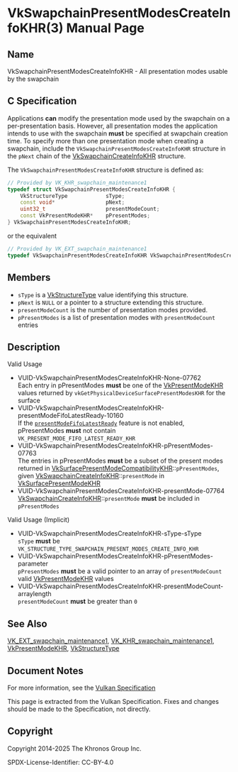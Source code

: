 # VkSwapchainPresentModesCreateInfoKHR(3) Manual Page

## Name

VkSwapchainPresentModesCreateInfoKHR - All presentation modes usable by the swapchain



## [](#_c_specification)C Specification

Applications **can** modify the presentation mode used by the swapchain on a per-presentation basis. However, all presentation modes the application intends to use with the swapchain **must** be specified at swapchain creation time. To specify more than one presentation mode when creating a swapchain, include the `VkSwapchainPresentModesCreateInfoKHR` structure in the `pNext` chain of the [VkSwapchainCreateInfoKHR](https://registry.khronos.org/vulkan/specs/latest/man/html/VkSwapchainCreateInfoKHR.html) structure.

The `VkSwapchainPresentModesCreateInfoKHR` structure is defined as:

```c++
// Provided by VK_KHR_swapchain_maintenance1
typedef struct VkSwapchainPresentModesCreateInfoKHR {
    VkStructureType            sType;
    const void*                pNext;
    uint32_t                   presentModeCount;
    const VkPresentModeKHR*    pPresentModes;
} VkSwapchainPresentModesCreateInfoKHR;
```

or the equivalent

```c++
// Provided by VK_EXT_swapchain_maintenance1
typedef VkSwapchainPresentModesCreateInfoKHR VkSwapchainPresentModesCreateInfoEXT;
```

## [](#_members)Members

- `sType` is a [VkStructureType](https://registry.khronos.org/vulkan/specs/latest/man/html/VkStructureType.html) value identifying this structure.
- `pNext` is `NULL` or a pointer to a structure extending this structure.
- `presentModeCount` is the number of presentation modes provided.
- `pPresentModes` is a list of presentation modes with `presentModeCount` entries

## [](#_description)Description

Valid Usage

- [](#VUID-VkSwapchainPresentModesCreateInfoKHR-None-07762)VUID-VkSwapchainPresentModesCreateInfoKHR-None-07762  
  Each entry in pPresentModes **must** be one of the [VkPresentModeKHR](https://registry.khronos.org/vulkan/specs/latest/man/html/VkPresentModeKHR.html) values returned by `vkGetPhysicalDeviceSurfacePresentModesKHR` for the surface
- [](#VUID-VkSwapchainPresentModesCreateInfoKHR-presentModeFifoLatestReady-10160)VUID-VkSwapchainPresentModesCreateInfoKHR-presentModeFifoLatestReady-10160  
  If the [`presentModeFifoLatestReady`](https://registry.khronos.org/vulkan/specs/latest/html/vkspec.html#features-presentModeFifoLatestReady) feature is not enabled, pPresentModes **must** not contain `VK_PRESENT_MODE_FIFO_LATEST_READY_KHR`
- [](#VUID-VkSwapchainPresentModesCreateInfoKHR-pPresentModes-07763)VUID-VkSwapchainPresentModesCreateInfoKHR-pPresentModes-07763  
  The entries in pPresentModes **must** be a subset of the present modes returned in [VkSurfacePresentModeCompatibilityKHR](https://registry.khronos.org/vulkan/specs/latest/man/html/VkSurfacePresentModeCompatibilityKHR.html)::`pPresentModes`, given [VkSwapchainCreateInfoKHR](https://registry.khronos.org/vulkan/specs/latest/man/html/VkSwapchainCreateInfoKHR.html)::`presentMode` in [VkSurfacePresentModeKHR](https://registry.khronos.org/vulkan/specs/latest/man/html/VkSurfacePresentModeKHR.html)
- [](#VUID-VkSwapchainPresentModesCreateInfoKHR-presentMode-07764)VUID-VkSwapchainPresentModesCreateInfoKHR-presentMode-07764  
  [VkSwapchainCreateInfoKHR](https://registry.khronos.org/vulkan/specs/latest/man/html/VkSwapchainCreateInfoKHR.html)::`presentMode` **must** be included in `pPresentModes`

Valid Usage (Implicit)

- [](#VUID-VkSwapchainPresentModesCreateInfoKHR-sType-sType)VUID-VkSwapchainPresentModesCreateInfoKHR-sType-sType  
  `sType` **must** be `VK_STRUCTURE_TYPE_SWAPCHAIN_PRESENT_MODES_CREATE_INFO_KHR`
- [](#VUID-VkSwapchainPresentModesCreateInfoKHR-pPresentModes-parameter)VUID-VkSwapchainPresentModesCreateInfoKHR-pPresentModes-parameter  
  `pPresentModes` **must** be a valid pointer to an array of `presentModeCount` valid [VkPresentModeKHR](https://registry.khronos.org/vulkan/specs/latest/man/html/VkPresentModeKHR.html) values
- [](#VUID-VkSwapchainPresentModesCreateInfoKHR-presentModeCount-arraylength)VUID-VkSwapchainPresentModesCreateInfoKHR-presentModeCount-arraylength  
  `presentModeCount` **must** be greater than `0`

## [](#_see_also)See Also

[VK\_EXT\_swapchain\_maintenance1](https://registry.khronos.org/vulkan/specs/latest/man/html/VK_EXT_swapchain_maintenance1.html), [VK\_KHR\_swapchain\_maintenance1](https://registry.khronos.org/vulkan/specs/latest/man/html/VK_KHR_swapchain_maintenance1.html), [VkPresentModeKHR](https://registry.khronos.org/vulkan/specs/latest/man/html/VkPresentModeKHR.html), [VkStructureType](https://registry.khronos.org/vulkan/specs/latest/man/html/VkStructureType.html)

## [](#_document_notes)Document Notes

For more information, see the [Vulkan Specification](https://registry.khronos.org/vulkan/specs/latest/html/vkspec.html#VkSwapchainPresentModesCreateInfoKHR)

This page is extracted from the Vulkan Specification. Fixes and changes should be made to the Specification, not directly.

## [](#_copyright)Copyright

Copyright 2014-2025 The Khronos Group Inc.

SPDX-License-Identifier: CC-BY-4.0